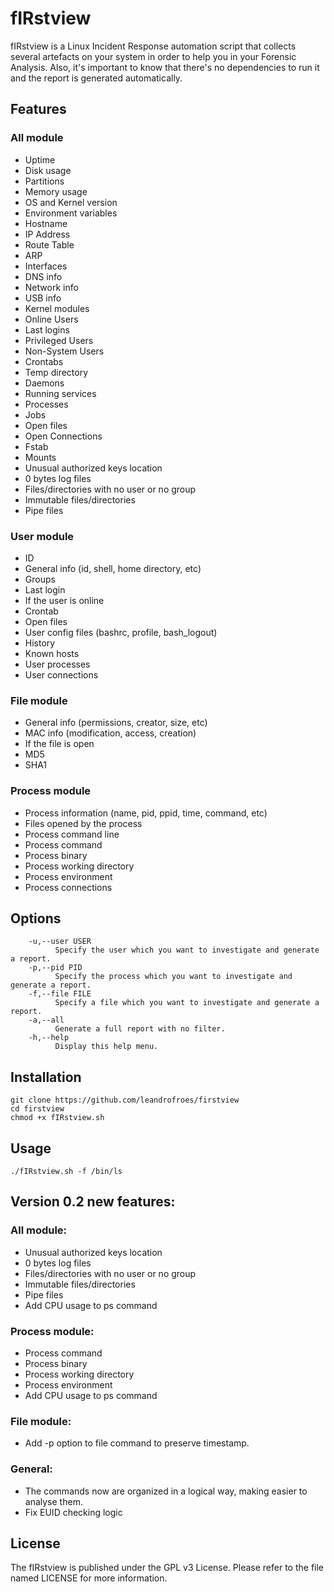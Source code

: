 # fIRstview

fIRstview is a Linux Incident Response automation script that collects several artefacts on your system in order to help you in your Forensic Analysis. Also, it's important to know that there's no dependencies to run it and the report is generated automatically.

## **Features**

### All module

- Uptime
- Disk usage
- Partitions
- Memory usage
- OS and Kernel version
- Environment variables
- Hostname
- IP Address
- Route Table
- ARP
- Interfaces
- DNS info
- Network info
- USB info
- Kernel modules
- Online Users
- Last logins
- Privileged Users
- Non-System Users
- Crontabs
- Temp directory
- Daemons
- Running services
- Processes
- Jobs
- Open files
- Open Connections
- Fstab
- Mounts
- Unusual authorized keys location
- 0 bytes log files
- Files/directories with no user or no group
- Immutable files/directories
- Pipe files

### User module

- ID
- General info (id, shell, home directory, etc)
- Groups
- Last login
- If the user is online
- Crontab
- Open files
- User config files (bashrc, profile, bash_logout)
- History
- Known hosts
- User processes
- User connections

### File module

- General info (permissions, creator, size, etc)
- MAC info (modification, access, creation)
- If the file is open
- MD5
- SHA1

### Process module

- Process information (name, pid, ppid, time, command, etc)
- Files opened by the process
- Process command line
- Process command
- Process binary
- Process working directory
- Process environment
- Process connections

## **Options**

```
    -u,--user USER
          Specify the user which you want to investigate and generate a report.
    -p,--pid PID
          Specify the process which you want to investigate and generate a report.
    -f,--file FILE
          Specify a file which you want to investigate and generate a report.
    -a,--all
          Generate a full report with no filter.
    -h,--help
          Display this help menu.
```

## **Installation**

```
git clone https://github.com/leandrofroes/firstview
cd firstview
chmod +x fIRstview.sh
```

## **Usage**

```
./fIRstview.sh -f /bin/ls
```

## Version 0.2 new features:

### All module:

- Unusual authorized keys location
- 0 bytes log files
- Files/directories with no user or no group
- Immutable files/directories
- Pipe files
- Add CPU usage to ps command

### Process module:

- Process command
- Process binary
- Process working directory
- Process environment
- Add CPU usage to ps command

### File module:

- Add -p option to file command to preserve timestamp.

### General:

- The commands now are organized in a logical way, making easier to analyse them.
- Fix EUID checking logic

## **License**

The fIRstview is published under the GPL v3 License. Please refer to the file named LICENSE for more information.
